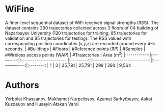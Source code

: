 # WiFine
A finer-level sequential dataset of WiFi received signal strengths (RSS).
The dataset contains 290 trajectories collected across 3 floors of C4 building of Nazarbayev University
(120 trajectories for training, 85 trajectories for validation and 85 trajectories for testing).
The RSS values with corresponding position coordinates (x,y,z) are recorded around every 4-5 seconds.
| #Buildings  | #Floors   | #Reference points (RP)  | #Samples  | #Wireless access points (WAP) | #Trajectories | Area (m<sup>2</sup>)
|:-----------:|:---------:|:-----------------------:|:---------:|:-----------------------------:|:-------------:|:--------:
| 1           | 3         | 25,791                  | 25,791    | 299                           | 290           | 9,564

# Authors
Yerbolat Khassanov, Mukhamet Nurpeiissov, Azamat Sarkytbayev, Askat Kuzdeuov and Huseyin Atakan Varol
